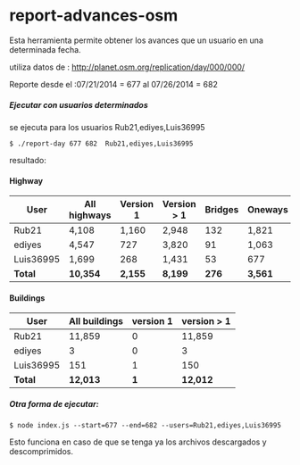 report-advances-osm
===================

Esta herramienta permite obtener los avances que un usuario en una determinada fecha.

utiliza datos de : http://planet.osm.org/replication/day/000/000/


Reporte desde el :07/21/2014 = 677 al 07/26/2014 = 682

##### Ejecutar con usuarios determinados

se ejecuta para los usuarios Rub21,ediyes,Luis36995

`$ ./report-day 677 682  Rub21,ediyes,Luis36995`

resultado:

#### Highway
|User | All highways | Version 1 | Version > 1 | Bridges | Oneways |
|---------|--------------|--------------|--------------|--------------|--------------|
Rub21|4,108|1,160|2,948|132|1,821
ediyes|4,547|727|3,820|91|1,063
Luis36995|1,699|268|1,431|53|677
**Total**| **10,354** | **2,155** | **8,199** | **276** | **3,561**
#### Buildings
| User | All buildings | version 1 | version > 1 |
|---------|--------------|--------------|--------------|
Rub21|11,859|0|11,859
ediyes|3|0|3
Luis36995|151|1|150
**Total**| **12,013** | **1** | **12,012**


##### Otra forma de ejecutar:

`$ node index.js --start=677 --end=682 --users=Rub21,ediyes,Luis36995`

Esto funciona en caso de que se tenga ya los archivos descargados y descomprimidos.



